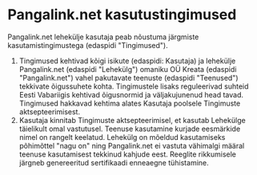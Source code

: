 <div class="page-header">
    <h1>Pangalink.net kasutustingimused</h1>
</div>

Pangalink.net lehekülje kasutaja peab nõustuma järgmiste kasutamistingimustega (edaspidi "Tingimused").

  1. Tingimused kehtivad kõigi isikute (edaspidi: Kasutaja) ja lehekülje Pangalink.net (edaspidi "Lehekülg") omaniku OÜ Kreata (edaspidi "Pangalink.net") vahel pakutavate teenuste (edaspidi "Teenused") tekkivate õigussuhete kohta. Tingimustele lisaks reguleerivad suhteid Eesti Vabariigis kehtivad õigusnormid ja väljakujunenud head tavad. Tingimused hakkavad kehtima alates Kasutaja poolsele Tingimuste aktsepteerimisest.
  2. Kasutaja kinnitab Tingimuste aktsepteerimisel, et kasutab Lehekülge täielikult omal vastutusel. Teenuse kasutamine kurjade eesmärkide nimel on rangelt keelatud. Lehekülg on mõeldud kasutamiseks põhimõttel "nagu on" ning Pangalink.net ei vastuta vähimalgi määral teenuse kasutamisest tekkinud kahjude eest. Reeglite rikkumisele järgneb genereeritud sertifikaadi enneaegne tühistamine.
